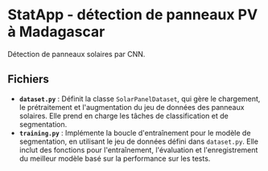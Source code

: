 # StatApp - détection de panneaux PV à Madagascar
Détection de panneaux solaires par CNN.

## Fichiers

- **`dataset.py`** : Définit la classe `SolarPanelDataset`, qui gère le chargement, le prétraitement et l'augmentation du jeu de données des panneaux solaires. Elle prend en charge les tâches de classification et de segmentation.
- **`training.py`** : Implémente la boucle d'entraînement pour le modèle de segmentation, en utilisant le jeu de données défini dans `dataset.py`. Elle inclut des fonctions pour l'entraînement, l'évaluation et l'enregistrement du meilleur modèle basé sur la performance sur les tests.
